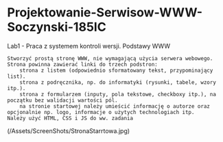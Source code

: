 # Projektowanie-Serwisow-WWW-Soczynski-185IC
 
Lab1 - Praca z systemem kontroli wersji. Podstawy WWW

    Stworzyć prostą stronę WWW, nie wymagającą użycia serwera webowego.
    Strona powinna zawierać linki do trzech podstron:
        strona z listem (odpowiednio sformatowany tekst, przypominający list).
        strona z podręcznika, np. do informatyki (rysunki, tabele, wzory itp.).
        strona z formularzem (inputy, pola tekstowe, checkboxy itp.), na początku bez walidacji wartości pól.
        na stronie startowej należy umieścić informację o autorze oraz opcjonalnie np. logo, informacje o użytych technologiach itp.
    Należy użyć HTML, CSS i JS do ww. zadania

(/Assets/ScreenShots/StronaStarrtowa.jpg)